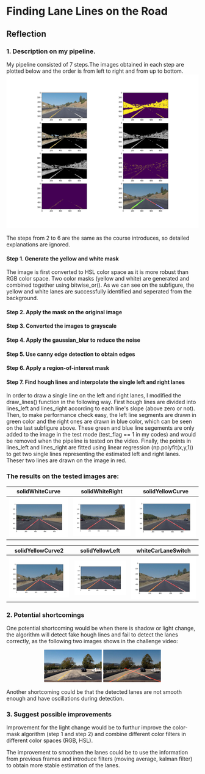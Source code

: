 
# **Finding Lane Lines on the Road** 

## Reflection

### 1. Description on my pipeline. 

My pipeline consisted of 7 steps.The images obtained in each step are plotted below and the order is from left to right and from up to bottom.
![](./test_images_output/performance_check.png)

The steps from 2 to 6 are the same as the course introduces, so detailed explanations are ignored.

#### Step 1. Generate the yellow and white mask

The image is first converted to HSL color space as it is more robust than RGB color space. Two color masks (yellow and white) are generated and combined together using bitwise_or(). As we can see on the subfigure, the yellow and white lanes are successfully identified and seperated from the background.


#### Step 2. Apply the mask on the original image


#### Step 3. Converted the images to grayscale


#### Step 4. Apply the gaussian_blur to reduce the noise


#### Step 5. Use canny edge detection to obtain edges


#### Step 6. Apply a region-of-interest mask


#### Step 7. Find hough lines and interpolate the single left and right lanes

In order to draw a single line on the left and right lanes, I modified the draw_lines() function in the following way. First hough lines are divided into lines_left and lines_right according to each line's slope (above zero or not). Then, to make performance check easy, the left line segments are drawn in green color and the right ones are drawn in blue color, which can be seen on the last subfigure above. These green and blue line segements are only added to the image in the test mode (test_flag == 1 in my codes) and  would be removed when the pipeline is tested on the video. Finally, the points in lines_left and lines_right are fitted using linear regression (np.polyfit(x,y,1)) to get two single lines representing the estimated left and right lanes. Theser two lines are drawn on the image in red.


### The results on the tested images are:
| solidWhiteCurve            |  solidWhiteRight  |              solidYellowCurve|
|-------------------------|-------------------------| ------------------------------|
![](./test_images_output/solidWhiteCurve.jpg) | ![](test_images_output/solidWhiteRight.jpg)|![](test_images_output/solidYellowCurve.jpg)

| solidYellowCurve2            |  solidYellowLeft  | whiteCarLaneSwitch|
|-------------------------|-------------------------| ------------------------------|
![](./test_images_output/solidYellowCurve2.jpg) | ![](test_images_output/solidYellowLeft.jpg)|![](test_images_output/whiteCarLaneSwitch.jpg)  

### 2. Potential shortcomings


One potential shortcoming would be when there is shadow or light change, the algorithm will detect fake hough lines and fail to detect the lanes correctly, as the following two images shows in the challenge video:
<p align="center">
  <img src="./test_videos_output/challenge1.JPG" width = 30% height = 30% /> <img src="./test_videos_output/challenge1_1.JPG" width = 30% height = 30% />
</p>

Another shortcoming could be that the detected lanes are not smooth enough and have oscillations during detection.

### 3. Suggest possible improvements

Improvement for the light change would be to furthur improve the color-mask algorithm (step 1 and step 2) and combine different color filters in different color spaces (RGB, HSL).

The improvement to smoothen the lanes could be to use the information from previous frames and introduce filters (moving average, kalman filter) to obtain more stable estimation of the lanes.



```python

```
